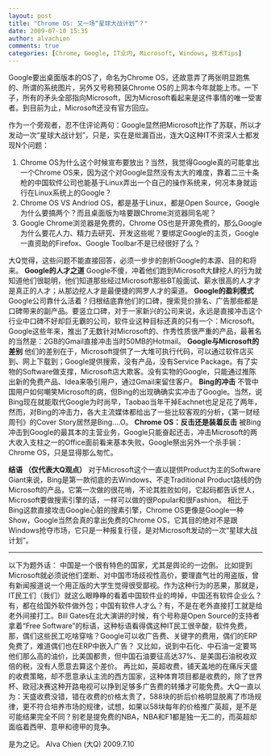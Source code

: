 ```yaml
---
layout: post
title: "Chrome OS: 又一场“星球大战计划”？"
date: 2009-07-10 15:35
author: alvachien
comments: true
categories: [Chrome, Google, IT业内, Microsoft, Windows, 技术Tips]
---
```


Google要出桌面版本的OS了，命名为Chrome OS，还故意弄了两张明显跑焦的、所谓的系统图片，另外又号称预装Chrome OS的上网本今年就能上市。一下子，所有的矛头全部指向Microsoft，因为Microsoft看起来是这件事情的唯一受害者。到目前为止，Microsoft还没有官方回应。
 
作为一个旁观者，忍不住评论两句：Google显然把Microsoft比作了苏联，所以才发动一次“星球大战计划”，只是，实在是纰漏百出，连大Q这种IT不资深人士都发现N个问题：
1. Chrome OS为什么这个时候宣布要放出？当然，我觉得Google真的可能拿出一个Chrome OS来，因为这个对Google显然没有太大的难度，靠着二三十条枪的中国软件公司也能基于Linux弄出一个自己的操作系统来，何况本身就运行在Linux系统上的Google？
2. Chrome OS VS Andriod OS，都是基于Linux，都是Open Source，Google为什么要搞两个？而且桌面版为啥要跟Chrome浏览器同名呢？
3. Google Chrome浏览器是免费的，Chrome OS也是开源免费的，那么Google为什么要花人力、精力去研究、开发这些呢？要绑定Google的主页，Google一直资助的Firefox、Google Toolbar不是已经很好了么？
 
大Q觉得，这些问题不能直接回答，必须一步步的剖析Google的本源、目的和将来。
**Google的人才之道**
Google不傻，冲着他们跑到Microsoft大肆挖人的行为就知道他们很聪明，他们知道那些经过Microsoft那些BT般面试、薪水很高的人才才是真正的人才；从那边挖人才是最便捷的网罗人才的渠道。
**Google的盈利模式**
Google公司靠什么活着？归根结底靠他们的口碑，搜索竞价排名、广告那些都是口碑带来的副产品。要竖立口碑，对于一家新兴的公司来说，永远是直接冲击这个行业中口碑不好却巨无霸的公司，软件业这种目标还真的只有一个：Microsoft。Google这些年来，推出了无数针对Microsoft的、作秀性质很严重的产品，最著名的当然是：2GB的Gmail直接冲击当时50MB的Hotmail。
**Google与Microsoft的差别**
他们的差别在于，Microsoft提供了一大堆可执行代码，可以通过软件店买到、网上下载到；Google提供搜索，没有产品，没有Service Package。有了实物的Software做支撑，Microsoft店大欺客。没有实物的Google，只能通过推陈出新的免费产品、Idea来吸引用户，通过Gmail来留住客户。
**Bing的冲击**
不管中国用户如何嘲笑Microsoft的病，但Bing的出现确确实实冲击了Google。当然，说Bing现在就能取代Google为时尚早，Taobao当年干掉Eachnet也足足花了两年，然而，对Bing的冲击力，各大主流媒体都给出了一些比较客观的分析，《第一财经周刊》的Cover Story居然是Bing....O。
**Chrome OS：反击还是装着反击**
被Bing冲击到Google的最其本的主营业务，Google只能奋起还击，冲击Microsoft的两大收入支柱之一的Office面前看来基本失败，Google祭出另外一个杀手锏：Chrome OS，只是显得那么匆忙。
 
**结语 （仅代表大Q观点）**
对于Microsoft这个一直以提供Product为主的Software Giant来说，Bing是第一款彻底的去Windows、不走Traditional Product路线的伪Microsoft的产品，它第一次做的很花哨，不论其胜败如何，它起码都告诉世人，Microsoft要做搜索引擎的话，一样可以做的很Popular和很Fashion。
相比于Bing这款直接攻击Google心脏的搜素引擎，Chrome OS更像是Google一种Show，Google当然会真的拿出免费的Chrome OS，它其目的绝对不是跟Windows抢夺市场，它只是一种报复行径，是对Microsoft发动的一次“星球大战计划”。
<hr />
以下为题外话：
中国是一个很有特色的国家，尤其是舆论的一边倒。
比如提到Microsoft就必须说他们垄断、对中国市场歧视性高价，要理直气壮的用盗版，曾有新闻报道说一个用正版的大学生觉得很受鄙视。作为这种行为的恶果，那就是，IT民工们（我们）就这么眼睁睁的看着中国软件业的垮掉，中国还有软件企业么？有，都在给国外软件做外包；中国有软件人才么？有，不是在老外直接打工就是给老外间接打工。Bill Gates在北大演讲的时候，有个号称是Open Source的支持者拿着“Free Software”的标语，这种标语看得偶这种IT民工很辛酸，软件免费，那，偶们这些民工吃啥穿啥？Google可以收广告费、关键字的费用，偶们的ERP免费了，难道偶们也在ERP中嵌入广告？
又比如，说到中石化、中石油一定要骂他们那么高的油价，比美国都贵，但中国石油要征高达37%、是美国石油税收双倍的税，没有人愿意去算这个差价。
再比如，英超收费，铺天盖地的在痛斥天盛的收费策略，却不愿意承认主流的西方国家，这种体育项目都是收费的，除了世界杯、欧冠决赛这种开路电视可以挣到足够多广告费的转播才可能免费。大Q一直以为：天盛收费没错，错在收费的价格太贵了，588块的折后价格明显脱离了市场规律，更不符合培养市场的规律，试想，如果以58块每年的价格推广英超，是不是可能结果完全不同？别老是提免费的NBA，NBA和F1都是独一无二的，而英超却面临着西甲、意甲和德甲的竞争。
 
是为之记。
Alva Chien (大Q)
2009.7.10

